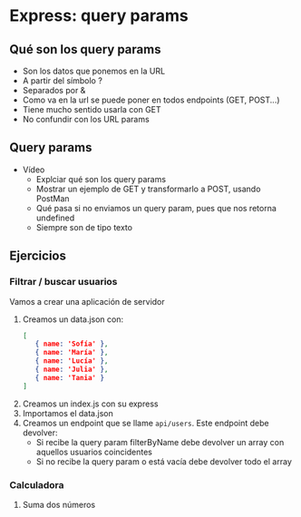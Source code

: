 # Express: query params

## Qué son los query params

- Son los datos que ponemos en la URL
- A partir del símbolo ?
- Separados por &
- Como va en la url se puede poner en todos endpoints (GET, POST...)
- Tiene mucho sentido usarla con GET
- No confundir con los URL params

## Query params

- Vídeo
   - Explciar qué son los query params
   - Mostrar un ejemplo de GET y transformarlo a POST, usando PostMan
   - Qué pasa si no enviamos un query param, pues que nos retorna undefined
   - Siempre son de tipo texto

## Ejercicios

### Filtrar / buscar usuarios

Vamos a crear una aplicación de servidor

1. Creamos un data.json con:
   ```json
   [
      { name: 'Sofía' },
      { name: 'María' },
      { name: 'Lucía' },
      { name: 'Julia' },
      { name: 'Tania' }
   ]
   ```
1. Creamos un index.js con su express
1. Importamos el data.json
1. Creamos un endpoint que se llame `api/users`. Este endpoint debe devolver:
   - Si recibe la query param filterByName debe devolver un array con aquellos usuarios coincidentes
   - Si no recibe la query param o está vacía debe devolver todo el array

### Calculadora

1. Suma dos números